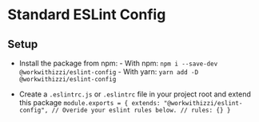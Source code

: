 # Standard ESLint Config

## Setup

- Install the package from npm: - With npm:
  `npm i --save-dev @workwithizzi/eslint-config` - With yarn:
  `yarn add -D @workwithizzi/eslint-config`

- Create a `.eslintrc.js` or `.eslintrc` file in your project root and extend this package
  `module.exports = { extends: "@workwithizzi/eslint-config", // Overide your eslint rules below. // rules: {} }`
